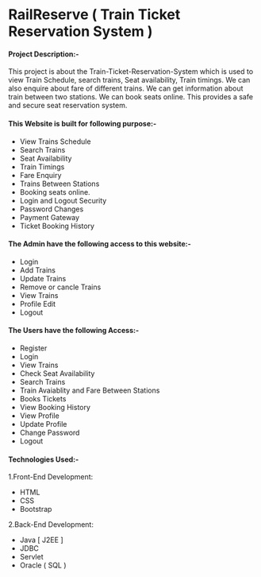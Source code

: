 
# RailReserve ( Train Ticket Reservation System )
#### Project Description:-


This project is about the Train-Ticket-Reservation-System which is used to view Train Schedule, search trains, Seat availability, Train timings. We can also enquire about fare of different trains. We can get information about train between two stations. We can book seats online. This provides a safe and secure seat reservation system.


#### This Website is built for following purpose:-
- View Trains Schedule
- Search Trains
- Seat Availability
- Train Timings
- Fare Enquiry
- Trains Between Stations
- Booking seats online.
- Login and Logout Security
- Password Changes
- Payment Gateway
- Ticket Booking History

#### The Admin have the following access to this website:-
- Login
- Add Trains
- Update Trains
- Remove or cancle Trains
- View Trains
- Profile Edit
- Logout
#### The Users have the following Access:-
- Register
- Login
- View Trains
- Check Seat Availability
- Search Trains
- Train Avaiablity and Fare Between Stations
- Books Tickets
- View Booking History
- View Profile
- Update Profile
- Change Password
- Logout
#### Technologies Used:-

 1.Front-End Development:
- HTML
- CSS
- Bootstrap

2.Back-End Development:
- Java [ J2EE ]
- JDBC
- Servlet
- Oracle ( SQL )
